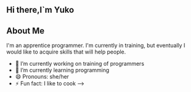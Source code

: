 ## Hi there,I`m Yuko

## About Me
I'm an apprentice programmer. I'm currently in training, but eventually I would like to acquire skills that will help people.


- 🔭 I’m currently working on training of programmers
- 🌱 I’m currently learning programming
- 😄 Pronouns: she/her
- ⚡ Fun fact: I like to cook
-->
